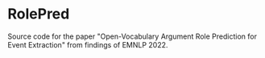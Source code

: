 # RolePred
Source code for the paper "Open-Vocabulary Argument Role Prediction for Event Extraction" from findings of EMNLP 2022.
